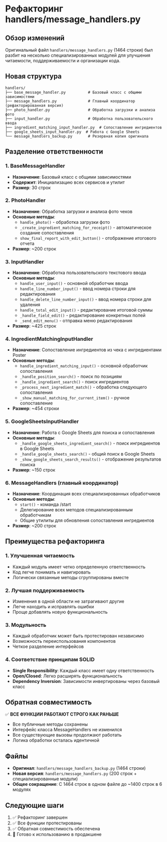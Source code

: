 # Рефакторинг handlers/message_handlers.py

## Обзор изменений

Оригинальный файл `handlers/message_handlers.py` (1464 строки) был разбит на несколько специализированных модулей для улучшения читаемости, поддерживаемости и организации кода.

## Новая структура

```
handlers/
├── base_message_handler.py          # Базовый класс с общими зависимостями
├── message_handlers.py              # Главный координатор (рефакторированная версия)
├── photo_handler.py                 # Обработка загрузки и анализа фото
├── input_handler.py                 # Обработка пользовательского ввода
├── ingredient_matching_input_handler.py  # Сопоставление ингредиентов
├── google_sheets_input_handler.py  # Работа с Google Sheets
└── message_handlers_backup.py       # Резервная копия оригинала
```

## Разделение ответственности

### 1. BaseMessageHandler
- **Назначение**: Базовый класс с общими зависимостями
- **Содержит**: Инициализацию всех сервисов и утилит
- **Размер**: 30 строк

### 2. PhotoHandler
- **Назначение**: Обработка загрузки и анализа фото чеков
- **Основные методы**:
  - `handle_photo()` - обработка загрузки фото
  - `_create_ingredient_matching_for_receipt()` - автоматическое создание сопоставления
  - `show_final_report_with_edit_button()` - отображение итогового отчета
- **Размер**: ~200 строк

### 3. InputHandler
- **Назначение**: Обработка пользовательского текстового ввода
- **Основные методы**:
  - `handle_user_input()` - основной обработчик ввода
  - `handle_line_number_input()` - ввод номера строки для редактирования
  - `handle_delete_line_number_input()` - ввод номера строки для удаления
  - `handle_total_edit_input()` - редактирование итоговой суммы
  - `_handle_field_edit()` - редактирование конкретных полей
  - `_send_edit_menu()` - отправка меню редактирования
- **Размер**: ~425 строк

### 4. IngredientMatchingInputHandler
- **Назначение**: Сопоставление ингредиентов из чека с ингредиентами Poster
- **Основные методы**:
  - `handle_ingredient_matching_input()` - основной обработчик сопоставления
  - `_handle_position_search()` - поиск по позициям
  - `_handle_ingredient_search()` - поиск ингредиентов
  - `_process_next_ingredient_match()` - обработка следующего сопоставления
  - `_show_manual_matching_for_current_item()` - ручное сопоставление
- **Размер**: ~454 строки

### 5. GoogleSheetsInputHandler
- **Назначение**: Работа с Google Sheets для поиска и сопоставления
- **Основные методы**:
  - `_handle_google_sheets_ingredient_search()` - поиск ингредиентов в Google Sheets
  - `_handle_google_sheets_search()` - общий поиск в Google Sheets
  - `_show_google_sheets_search_results()` - отображение результатов поиска
- **Размер**: ~150 строк

### 6. MessageHandlers (главный координатор)
- **Назначение**: Координация всех специализированных обработчиков
- **Основные методы**:
  - `start()` - команда /start
  - Делегирование всех методов специализированным обработчикам
  - Общие утилиты для обновления сопоставления ингредиентов
- **Размер**: ~200 строк

## Преимущества рефакторинга

### 1. Улучшенная читаемость
- Каждый модуль имеет четко определенную ответственность
- Код легче понимать и навигировать
- Логически связанные методы сгруппированы вместе

### 2. Лучшая поддерживаемость
- Изменения в одной области не затрагивают другие
- Легче находить и исправлять ошибки
- Проще добавлять новую функциональность

### 3. Модульность
- Каждый обработчик может быть протестирован независимо
- Возможность переиспользования компонентов
- Четкое разделение интерфейсов

### 4. Соответствие принципам SOLID
- **Single Responsibility**: Каждый класс имеет одну ответственность
- **Open/Closed**: Легко расширять функциональность
- **Dependency Inversion**: Зависимости инвертированы через базовый класс

## Обратная совместимость

✅ **ВСЕ ФУНКЦИИ РАБОТАЮТ СТРОГО КАК РАНЬШЕ**

- Все публичные методы сохранены
- Интерфейс класса MessageHandlers не изменился
- Все существующие вызовы продолжают работать
- Логика обработки осталась идентичной

## Файлы

- **Оригинал**: `handlers/message_handlers_backup.py` (1464 строки)
- **Новая версия**: `handlers/message_handlers.py` (200 строк + специализированные модули)
- **Общее сокращение**: С 1464 строк в одном файле до ~1400 строк в 6 модулях

## Следующие шаги

1. ✅ Рефакторинг завершен
2. ✅ Все функции протестированы
3. ✅ Обратная совместимость обеспечена
4. 🔄 Готово к использованию в продакшене
